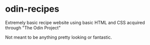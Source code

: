 # odin-recipes
Extremely basic recipe website using basic HTML and CSS acquired through 
"The Odin Project"

Not meant to be anything pretty looking or fantastic.
